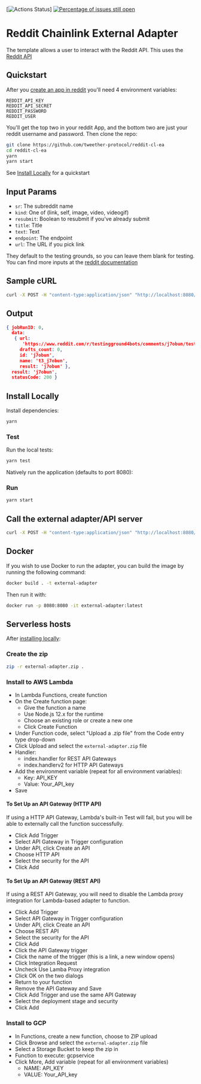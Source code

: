 [![Actions Status](https://github.com/tweether-protocol/reddit-cl-ea/workflows/yarn/badge.svg)]
[![Percentage of issues still open](http://isitmaintained.com/badge/open/tweether-protocol/reddit-cl-ea.svg)](http://isitmaintained.com/project/tweether-protocol/reddit-cl-ea "Percentage of issues still open")

# Reddit Chainlink External Adapter

The template allows a user to interact with the Reddit API. This uses the [Reddit API](https://www.reddit.com/dev/api/)

## Quickstart

After you [create an app in reddit](https://www.reddit.com/prefs/apps) you'll need 4 environment variables:
```
REDDIT_API_KEY
REDDIT_API_SECRET
REDDIT_PASSWORD
REDDIT_USER
```
You'll get the top two in your reddit App, and the bottom two are just your reddit username and password. Then clone the repo:

```bash
git clone https://github.com/tweether-protocol/reddit-cl-ea
cd reddit-cl-ea
yarn
yarn start
```

See [Install Locally](#install-locally) for a quickstart

## Input Params

- `sr`: The subreddit name
- `kind`: One of (link, self, image, video, videogif)
- `resubmit`: Boolean to resubmit if you've already submit
- `title`: Title
- `text`: Text
- `endpoint`: The endpoint
- `url`: The URL if you pick link

They default to the testing grounds, so you can leave them blank for testing. You can find more inputs at the [reddit documentation](https://www.reddit.com/dev/api/)

## Sample cURL

```bash
curl -X POST -H "content-type:application/json" "http://localhost:8080/" --data '{ "id": 0, "data": {"title":"HELLO" }}'
```

## Output

```json
{ jobRunID: 0,
  data:
   { url:
      'https://www.reddit.com/r/testingground4bots/comments/j7obun/test_title_here/',
     drafts_count: 0,
     id: 'j7obun',
     name: 't3_j7obun',
     result: 'j7obun' },
  result: 'j7obun',
  statusCode: 200 }
```

## Install Locally

Install dependencies:

```bash
yarn
```

### Test

Run the local tests:

```bash
yarn test
```

Natively run the application (defaults to port 8080):

### Run

```bash
yarn start
```

## Call the external adapter/API server

```bash
curl -X POST -H "content-type:application/json" "http://localhost:8080/" --data '{ "id": 0, "data": {"title":"HELLO" }}'
```

## Docker

If you wish to use Docker to run the adapter, you can build the image by running the following command:

```bash
docker build . -t external-adapter
```

Then run it with:

```bash
docker run -p 8080:8080 -it external-adapter:latest
```

## Serverless hosts

After [installing locally](#install-locally):

### Create the zip

```bash
zip -r external-adapter.zip .
```

### Install to AWS Lambda

- In Lambda Functions, create function
- On the Create function page:
  - Give the function a name
  - Use Node.js 12.x for the runtime
  - Choose an existing role or create a new one
  - Click Create Function
- Under Function code, select "Upload a .zip file" from the Code entry type drop-down
- Click Upload and select the `external-adapter.zip` file
- Handler:
    - index.handler for REST API Gateways
    - index.handlerv2 for HTTP API Gateways
- Add the environment variable (repeat for all environment variables):
  - Key: API_KEY
  - Value: Your_API_key
- Save

#### To Set Up an API Gateway (HTTP API)

If using a HTTP API Gateway, Lambda's built-in Test will fail, but you will be able to externally call the function successfully.

- Click Add Trigger
- Select API Gateway in Trigger configuration
- Under API, click Create an API
- Choose HTTP API
- Select the security for the API
- Click Add

#### To Set Up an API Gateway (REST API)

If using a REST API Gateway, you will need to disable the Lambda proxy integration for Lambda-based adapter to function.

- Click Add Trigger
- Select API Gateway in Trigger configuration
- Under API, click Create an API
- Choose REST API
- Select the security for the API
- Click Add
- Click the API Gateway trigger
- Click the name of the trigger (this is a link, a new window opens)
- Click Integration Request
- Uncheck Use Lamba Proxy integration
- Click OK on the two dialogs
- Return to your function
- Remove the API Gateway and Save
- Click Add Trigger and use the same API Gateway
- Select the deployment stage and security
- Click Add

### Install to GCP

- In Functions, create a new function, choose to ZIP upload
- Click Browse and select the `external-adapter.zip` file
- Select a Storage Bucket to keep the zip in
- Function to execute: gcpservice
- Click More, Add variable (repeat for all environment variables)
  - NAME: API_KEY
  - VALUE: Your_API_key
